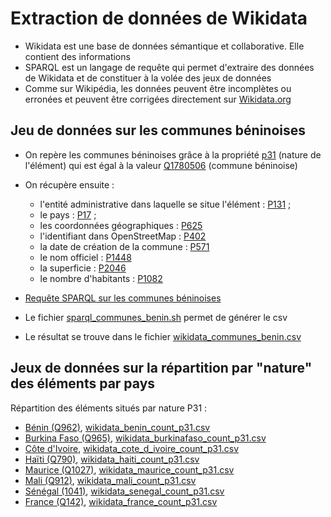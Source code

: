 # Extraction de données de Wikidata

* Wikidata est une base de données sémantique et collaborative. Elle contient des informations
* SPARQL est un langage de requête qui permet d'extraire des données de Wikidata et de constituer à la volée des jeux de données
* Comme sur Wikipédia, les données peuvent être incomplètes ou erronées et peuvent être corrigées directement sur [Wikidata.org](https://www.wikidata.org/wiki/Wikidata:Main_Page)

## Jeu de données sur les communes béninoises

* On repère les communes béninoises grâce à la propriété [p31](https://www.wikidata.org/wiki/Property:P31) (nature de l'élément) qui est égal à la valeur [Q1780506](https://www.wikidata.org/wiki/Q1780506) (commune béninoise)
* On récupère ensuite :
  * l'entité administrative dans laquelle se situe l'élément : [P131](https://www.wikidata.org/wiki/Property:P131) ;  
  * le pays : [P17](https://www.wikidata.org/wiki/Property:P17) ;
  * les coordonnées géographiques : [P625](https://www.wikidata.org/wiki/Property:P625)
  * l'identifiant dans OpenStreetMap : [P402](https://www.wikidata.org/wiki/Property:P402)
  * la date de création de la commune : [P571](https://www.wikidata.org/wiki/Property:P571)
  * le nom officiel : [P1448](https://www.wikidata.org/wiki/Property:P1448)
  * la superficie : [P2046](https://www.wikidata.org/wiki/Property:P2046)
  * le nombre d'habitants : [P1082](https://www.wikidata.org/wiki/Property:P1082)

* [Requête SPARQL sur les communes béninoises](https://query.wikidata.org/#PREFIX%20wd%3A%20%3Chttp%3A%2F%2Fwww.wikidata.org%2Fentity%2F%3E%0APREFIX%20wdt%3A%20%3Chttp%3A%2F%2Fwww.wikidata.org%2Fprop%2Fdirect%2F%3E%0APREFIX%20wikibase%3A%20%3Chttp%3A%2F%2Fwikiba.se%2Fontology%23%3E%0APREFIX%20p%3A%20%3Chttp%3A%2F%2Fwww.wikidata.org%2Fprop%2F%3E%0APREFIX%20v%3A%20%3Chttp%3A%2F%2Fwww.wikidata.org%2Fprop%2Fstatement%2F%3E%0APREFIX%20q%3A%20%3Chttp%3A%2F%2Fwww.wikidata.org%2Fprop%2Fqualifier%2F%3E%0APREFIX%20rdfs%3A%20%3Chttp%3A%2F%2Fwww.w3.org%2F2000%2F01%2Frdf-schema%23%3E%0A%0ASELECT%20%3Fcommune_id%20%3Fcommune_frlabel%20%3Fadministrative_area_id%20%3Fadministrative_area_frlabel%20%3Fcountry_id%20%3Fcountry_frlabel%20%3Fcoord%20%3Flien_osm%20%3Fdate_creation%20%3Fnom_officiel%20%3Fsuperficie%20%3Fpopulation%0AWHERE%0A{%0A%20%20%20%3Fcommune_id%20wdt%3AP31%20wd%3AQ1780506%20.%20%20%20%20%23%20find%20items%20that%20have%20%22instance%20of%20%28P31%29%3A%20commune%20of%20Benin%20%28Q1780506%29%22%0A%20%20%20OPTIONAL%20{%3Fcommune_id%20rdfs%3Alabel%20%3Fcommune_frlabel%20%20filter%20%28lang%28%3Fcommune_frlabel%20%29%20%3D%20%22fr%22%29%20.}%0A%20%20%20OPTIONAL%20{%3Fcommune_id%20wdt%3AP131%20%3Fadministrative_area_id%20.}%0A%20%20%20OPTIONAL%20{%3Fadministrative_area_id%20rdfs%3Alabel%20%3Fadministrative_area_frlabel%20%20filter%20%28lang%28%3Fadministrative_area_frlabel%20%29%20%3D%20%22fr%22%29%20.}%0A%20%20%20OPTIONAL%20{%3Fcommune_id%20wdt%3AP17%20%3Fcountry_id%20.}%0A%20%20%20OPTIONAL%20{%3Fcountry_id%20rdfs%3Alabel%20%3Fcountry_frlabel%20%20filter%20%28lang%28%3Fcountry_frlabel%20%29%20%3D%20%22fr%22%29%20.}%20%20%0A%20%20%20OPTIONAL%20{%3Fcommune_id%20wdt%3AP625%20%3Fcoord}%0A%20%20%20OPTIONAL%20{%3Fcommune_id%20wdt%3AP402%20%3Flien_osm}%0A%20%20%20OPTIONAL%20{%3Fcommune_id%20wdt%3AP571%20%3Fdate_creation}%0A%20%20%20OPTIONAL%20{%3Fcommune_id%20wdt%3AP1448%20%3Fnom_officiel}%0A%20%20%20OPTIONAL%20{%3Fcommune_id%20wdt%3AP2046%20%3Fsuperficie}%0A%20%20%20OPTIONAL%20{%3Fcommune_id%20wdt%3AP1082%20%3Fpopulation}%0A}%0A)
* Le fichier [sparql_communes_benin.sh](sparql_communes_benin.sh) permet de générer le csv
* Le résultat se trouve dans le fichier [wikidata_communes_benin.csv](wikidata_communes_benin.csv)

## Jeux de données sur la répartition par "nature" des éléments par pays

Répartition des éléments situés par nature P31 :
* [Bénin (Q962)](https://query.wikidata.org/#PREFIX%20wd%3A%20%3Chttp%3A%2F%2Fwww.wikidata.org%2Fentity%2F%3E%0APREFIX%20wdt%3A%20%3Chttp%3A%2F%2Fwww.wikidata.org%2Fprop%2Fdirect%2F%3E%0APREFIX%20wikibase%3A%20%3Chttp%3A%2F%2Fwikiba.se%2Fontology%23%3E%0APREFIX%20p%3A%20%3Chttp%3A%2F%2Fwww.wikidata.org%2Fprop%2F%3E%0APREFIX%20v%3A%20%3Chttp%3A%2F%2Fwww.wikidata.org%2Fprop%2Fstatement%2F%3E%0APREFIX%20q%3A%20%3Chttp%3A%2F%2Fwww.wikidata.org%2Fprop%2Fqualifier%2F%3E%0APREFIX%20rdfs%3A%20%3Chttp%3A%2F%2Fwww.w3.org%2F2000%2F01%2Frdf-schema%23%3E%0A%0ASELECT%20%3Fnature_id%20%3Fnature_frlabel%20%28COUNT%28distinct%20%3Fid%29%20as%20%3Fcount%29%0AWHERE%20%0A{%0A%20%20%20%3Fid%20wdt%3AP17%20wd%3AQ962%20.%0A%20%20%20OPTIONAL%20{%0A%20%20%20%20%20%3Fid%20wdt%3AP31%20%3Fnature_id%20.%0A%20%20%20%20%20%3Fnature_id%20rdfs%3Alabel%20%3Fnature_frlabel%20%20filter%20%28lang%28%3Fnature_frlabel%20%29%20%3D%20%22fr%22%29%20.%0A%20%20%20}%0A}%0AGROUP%20BY%20%3Fnature_id%20%3Fnature_frlabel%20%0AORDER%20BY%20DESC%28%3Fcount%29), [wikidata_benin_count_p31.csv](wikidata_benin_count_p31.csv)
* [Burkina Faso (Q965)](https://query.wikidata.org/#PREFIX%20wd%3A%20%3Chttp%3A%2F%2Fwww.wikidata.org%2Fentity%2F%3E%0APREFIX%20wdt%3A%20%3Chttp%3A%2F%2Fwww.wikidata.org%2Fprop%2Fdirect%2F%3E%0APREFIX%20wikibase%3A%20%3Chttp%3A%2F%2Fwikiba.se%2Fontology%23%3E%0APREFIX%20p%3A%20%3Chttp%3A%2F%2Fwww.wikidata.org%2Fprop%2F%3E%0APREFIX%20v%3A%20%3Chttp%3A%2F%2Fwww.wikidata.org%2Fprop%2Fstatement%2F%3E%0APREFIX%20q%3A%20%3Chttp%3A%2F%2Fwww.wikidata.org%2Fprop%2Fqualifier%2F%3E%0APREFIX%20rdfs%3A%20%3Chttp%3A%2F%2Fwww.w3.org%2F2000%2F01%2Frdf-schema%23%3E%0A%0ASELECT%20%3Fnature_id%20%3Fnature_frlabel%20%28COUNT%28distinct%20%3Fid%29%20as%20%3Fcount%29%0AWHERE%20%0A{%0A%20%20%20%3Fid%20wdt%3AP17%20wd%3AQ965%20.%0A%20%20%20OPTIONAL%20{%0A%20%20%20%20%20%3Fid%20wdt%3AP31%20%3Fnature_id%20.%0A%20%20%20%20%20%3Fnature_id%20rdfs%3Alabel%20%3Fnature_frlabel%20%20filter%20%28lang%28%3Fnature_frlabel%20%29%20%3D%20%22fr%22%29%20.%0A%20%20%20}%0A}%0AGROUP%20BY%20%3Fnature_id%20%3Fnature_frlabel%20%0AORDER%20BY%20DESC%28%3Fcount%29), [wikidata_burkinafaso_count_p31.csv](wikidata_burkinafaso_count_p31.csv)
* [Côte d'Ivoire](https://query.wikidata.org/#PREFIX%20wd%3A%20%3Chttp%3A%2F%2Fwww.wikidata.org%2Fentity%2F%3E%0APREFIX%20wdt%3A%20%3Chttp%3A%2F%2Fwww.wikidata.org%2Fprop%2Fdirect%2F%3E%0APREFIX%20wikibase%3A%20%3Chttp%3A%2F%2Fwikiba.se%2Fontology%23%3E%0APREFIX%20p%3A%20%3Chttp%3A%2F%2Fwww.wikidata.org%2Fprop%2F%3E%0APREFIX%20v%3A%20%3Chttp%3A%2F%2Fwww.wikidata.org%2Fprop%2Fstatement%2F%3E%0APREFIX%20q%3A%20%3Chttp%3A%2F%2Fwww.wikidata.org%2Fprop%2Fqualifier%2F%3E%0APREFIX%20rdfs%3A%20%3Chttp%3A%2F%2Fwww.w3.org%2F2000%2F01%2Frdf-schema%23%3E%0A%0ASELECT%20%3Fnature_id%20%3Fnature_frlabel%20%28COUNT%28distinct%20%3Fid%29%20as%20%3Fcount%29%0AWHERE%20%0A{%0A%20%20%20%3Fid%20wdt%3AP17%20wd%3AQ1008%20.%0A%20%20%20OPTIONAL%20{%0A%20%20%20%20%20%3Fid%20wdt%3AP31%20%3Fnature_id%20.%0A%20%20%20%20%20%3Fnature_id%20rdfs%3Alabel%20%3Fnature_frlabel%20%20filter%20%28lang%28%3Fnature_frlabel%20%29%20%3D%20%22fr%22%29%20.%0A%20%20%20}%0A}%0AGROUP%20BY%20%3Fnature_id%20%3Fnature_frlabel%20%0AORDER%20BY%20DESC%28%3Fcount%29), [wikidata_cote_d_ivoire_count_p31.csv](wikidata_cote_d_ivoire_count_p31.csv)
* [Haïti (Q790)](https://query.wikidata.org/#PREFIX%20wd%3A%20%3Chttp%3A%2F%2Fwww.wikidata.org%2Fentity%2F%3E%0APREFIX%20wdt%3A%20%3Chttp%3A%2F%2Fwww.wikidata.org%2Fprop%2Fdirect%2F%3E%0APREFIX%20wikibase%3A%20%3Chttp%3A%2F%2Fwikiba.se%2Fontology%23%3E%0APREFIX%20p%3A%20%3Chttp%3A%2F%2Fwww.wikidata.org%2Fprop%2F%3E%0APREFIX%20v%3A%20%3Chttp%3A%2F%2Fwww.wikidata.org%2Fprop%2Fstatement%2F%3E%0APREFIX%20q%3A%20%3Chttp%3A%2F%2Fwww.wikidata.org%2Fprop%2Fqualifier%2F%3E%0APREFIX%20rdfs%3A%20%3Chttp%3A%2F%2Fwww.w3.org%2F2000%2F01%2Frdf-schema%23%3E%0A%0ASELECT%20%3Fnature_id%20%3Fnature_frlabel%20%28COUNT%28distinct%20%3Fid%29%20as%20%3Fcount%29%0AWHERE%20%0A{%0A%20%20%20%3Fid%20wdt%3AP17%20wd%3AQ790%20.%0A%20%20%20OPTIONAL%20{%0A%20%20%20%20%20%3Fid%20wdt%3AP31%20%3Fnature_id%20.%0A%20%20%20%20%20%3Fnature_id%20rdfs%3Alabel%20%3Fnature_frlabel%20%20filter%20%28lang%28%3Fnature_frlabel%20%29%20%3D%20%22fr%22%29%20.%0A%20%20%20}%0A}%0AGROUP%20BY%20%3Fnature_id%20%3Fnature_frlabel%20%0AORDER%20BY%20DESC%28%3Fcount%29), [wikidata_haiti_count_p31.csv](wikidata_haiti_count_p31.csv)
* [Maurice (Q1027)](https://query.wikidata.org/#PREFIX%20wd%3A%20%3Chttp%3A%2F%2Fwww.wikidata.org%2Fentity%2F%3E%0APREFIX%20wdt%3A%20%3Chttp%3A%2F%2Fwww.wikidata.org%2Fprop%2Fdirect%2F%3E%0APREFIX%20wikibase%3A%20%3Chttp%3A%2F%2Fwikiba.se%2Fontology%23%3E%0APREFIX%20p%3A%20%3Chttp%3A%2F%2Fwww.wikidata.org%2Fprop%2F%3E%0APREFIX%20v%3A%20%3Chttp%3A%2F%2Fwww.wikidata.org%2Fprop%2Fstatement%2F%3E%0APREFIX%20q%3A%20%3Chttp%3A%2F%2Fwww.wikidata.org%2Fprop%2Fqualifier%2F%3E%0APREFIX%20rdfs%3A%20%3Chttp%3A%2F%2Fwww.w3.org%2F2000%2F01%2Frdf-schema%23%3E%0A%0ASELECT%20%3Fnature_id%20%3Fnature_frlabel%20%28COUNT%28distinct%20%3Fid%29%20as%20%3Fcount%29%0AWHERE%20%0A{%0A%20%20%20%3Fid%20wdt%3AP17%20wd%3AQ1027%20.%0A%20%20%20OPTIONAL%20{%0A%20%20%20%20%20%3Fid%20wdt%3AP31%20%3Fnature_id%20.%0A%20%20%20%20%20%3Fnature_id%20rdfs%3Alabel%20%3Fnature_frlabel%20%20filter%20%28lang%28%3Fnature_frlabel%20%29%20%3D%20%22fr%22%29%20.%0A%20%20%20}%0A}%0AGROUP%20BY%20%3Fnature_id%20%3Fnature_frlabel%20%0AORDER%20BY%20DESC%28%3Fcount%29),  [wikidata_maurice_count_p31.csv](wikidata_maurice_count_p31.csv)
* [Mali (Q912)](https://query.wikidata.org/#PREFIX%20wd%3A%20%3Chttp%3A%2F%2Fwww.wikidata.org%2Fentity%2F%3E%0APREFIX%20wdt%3A%20%3Chttp%3A%2F%2Fwww.wikidata.org%2Fprop%2Fdirect%2F%3E%0APREFIX%20wikibase%3A%20%3Chttp%3A%2F%2Fwikiba.se%2Fontology%23%3E%0APREFIX%20p%3A%20%3Chttp%3A%2F%2Fwww.wikidata.org%2Fprop%2F%3E%0APREFIX%20v%3A%20%3Chttp%3A%2F%2Fwww.wikidata.org%2Fprop%2Fstatement%2F%3E%0APREFIX%20q%3A%20%3Chttp%3A%2F%2Fwww.wikidata.org%2Fprop%2Fqualifier%2F%3E%0APREFIX%20rdfs%3A%20%3Chttp%3A%2F%2Fwww.w3.org%2F2000%2F01%2Frdf-schema%23%3E%0A%0ASELECT%20%3Fnature_id%20%3Fnature_frlabel%20%28COUNT%28distinct%20%3Fid%29%20as%20%3Fcount%29%0AWHERE%20%0A{%0A%20%20%20%3Fid%20wdt%3AP17%20wd%3AQ912%20.%0A%20%20%20OPTIONAL%20{%0A%20%20%20%20%20%3Fid%20wdt%3AP31%20%3Fnature_id%20.%0A%20%20%20%20%20%3Fnature_id%20rdfs%3Alabel%20%3Fnature_frlabel%20%20filter%20%28lang%28%3Fnature_frlabel%20%29%20%3D%20%22fr%22%29%20.%0A%20%20%20}%0A}%0AGROUP%20BY%20%3Fnature_id%20%3Fnature_frlabel%20%0AORDER%20BY%20DESC%28%3Fcount%29), [wikidata_mali_count_p31.csv](wikidata_mali_count_p31.csv)
* [Sénégal (1041)](https://query.wikidata.org/#PREFIX%20wd%3A%20%3Chttp%3A%2F%2Fwww.wikidata.org%2Fentity%2F%3E%0APREFIX%20wdt%3A%20%3Chttp%3A%2F%2Fwww.wikidata.org%2Fprop%2Fdirect%2F%3E%0APREFIX%20wikibase%3A%20%3Chttp%3A%2F%2Fwikiba.se%2Fontology%23%3E%0APREFIX%20p%3A%20%3Chttp%3A%2F%2Fwww.wikidata.org%2Fprop%2F%3E%0APREFIX%20v%3A%20%3Chttp%3A%2F%2Fwww.wikidata.org%2Fprop%2Fstatement%2F%3E%0APREFIX%20q%3A%20%3Chttp%3A%2F%2Fwww.wikidata.org%2Fprop%2Fqualifier%2F%3E%0APREFIX%20rdfs%3A%20%3Chttp%3A%2F%2Fwww.w3.org%2F2000%2F01%2Frdf-schema%23%3E%0A%0ASELECT%20%3Fnature_id%20%3Fnature_frlabel%20%28COUNT%28distinct%20%3Fid%29%20as%20%3Fcount%29%0AWHERE%20%0A{%0A%20%20%20%3Fid%20wdt%3AP17%20wd%3AQ1041%20.%0A%20%20%20OPTIONAL%20{%0A%20%20%20%20%20%3Fid%20wdt%3AP31%20%3Fnature_id%20.%0A%20%20%20%20%20%3Fnature_id%20rdfs%3Alabel%20%3Fnature_frlabel%20%20filter%20%28lang%28%3Fnature_frlabel%20%29%20%3D%20%22fr%22%29%20.%0A%20%20%20}%0A}%0AGROUP%20BY%20%3Fnature_id%20%3Fnature_frlabel%20%0AORDER%20BY%20DESC%28%3Fcount%29), [wikidata_senegal_count_p31.csv](wikidata_senegal_count_p31.csv)
* [France (Q142)](https://query.wikidata.org/#PREFIX%20wd%3A%20%3Chttp%3A%2F%2Fwww.wikidata.org%2Fentity%2F%3E%0APREFIX%20wdt%3A%20%3Chttp%3A%2F%2Fwww.wikidata.org%2Fprop%2Fdirect%2F%3E%0APREFIX%20wikibase%3A%20%3Chttp%3A%2F%2Fwikiba.se%2Fontology%23%3E%0APREFIX%20p%3A%20%3Chttp%3A%2F%2Fwww.wikidata.org%2Fprop%2F%3E%0APREFIX%20v%3A%20%3Chttp%3A%2F%2Fwww.wikidata.org%2Fprop%2Fstatement%2F%3E%0APREFIX%20q%3A%20%3Chttp%3A%2F%2Fwww.wikidata.org%2Fprop%2Fqualifier%2F%3E%0APREFIX%20rdfs%3A%20%3Chttp%3A%2F%2Fwww.w3.org%2F2000%2F01%2Frdf-schema%23%3E%0A%0ASELECT%20%3Fnature_id%20%3Fnature_frlabel%20%28COUNT%28distinct%20%3Fid%29%20as%20%3Fcount%29%0AWHERE%20%0A{%0A%20%20%20%3Fid%20wdt%3AP17%20wd%3AQ142%20.%0A%20%20%20OPTIONAL%20{%0A%20%20%20%20%20%3Fid%20wdt%3AP31%20%3Fnature_id%20.%0A%20%20%20%20%20%3Fnature_id%20rdfs%3Alabel%20%3Fnature_frlabel%20%20filter%20%28lang%28%3Fnature_frlabel%20%29%20%3D%20%22fr%22%29%20.%0A%20%20%20}%0A}%0AGROUP%20BY%20%3Fnature_id%20%3Fnature_frlabel%20%0AORDER%20BY%20DESC%28%3Fcount%29), [wikidata_france_count_p31.csv](wikidata_france_count_p31.csv)
